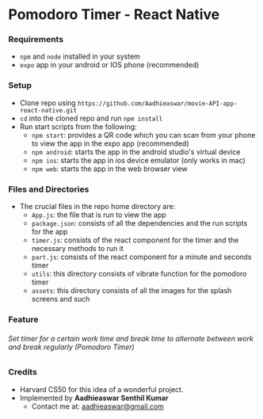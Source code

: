 # Pomodoro Timer - React Native

### Requirements
- `npm` and `node` installed in your system
- `expo` app in your android or IOS phone (recommended)

### Setup
- Clone repo using `https://github.com/Aadhieaswar/movie-API-app-react-native.git`
- `cd` into the cloned repo and run `npm install`
- Run start scripts from the following:
  - `npm start`: provides a QR code which you can scan from your phone to view the app in the expo app (recommended)
  - `npm android`: starts the app in the android studio's virtual device
  - `npm ios`: starts the app in ios device emulator (only works in mac)
  - `npm web`: starts the app in the web browser view

### Files and Directories
- The crucial files in the repo home directory are:
  - `App.js`: the file that is run to view the app
  - `package.json`: consists of all the dependencies and the run scripts for the app
  - `timer.js`: consists of the react component for the timer and the necessary methods to run it
  - `part.js`: consists of the react component for a minute and seconds timer
  - `utils`: this directory consists of vibrate function for the pomodoro timer
  - `assets`: this directory consists of all the images for the splash screens and such

### Feature
###### Set timer for a certain work time and break time to alternate between work and break regularly (Pomodoro Timer)

### Credits
- Harvard CS50 for this idea of a wonderful project.
- Implemented by __Aadhieaswar Senthil Kumar__
    - Contact me at: <aadhieaswar@gmail.com>
